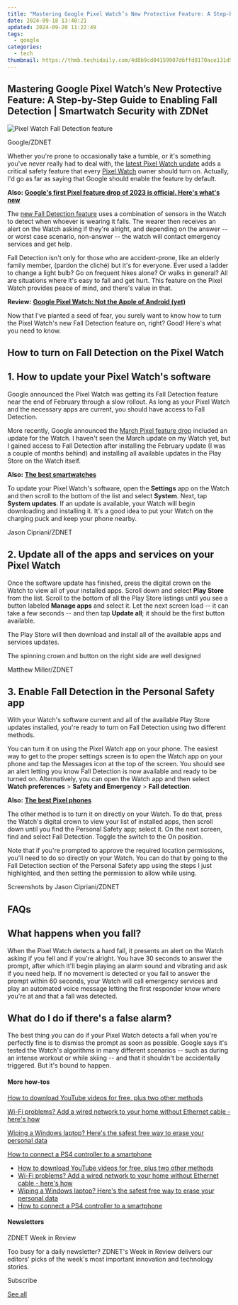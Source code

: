```yaml
---
title: "Mastering Google Pixel Watch’s New Protective Feature: A Step-by-Step Guide to Enabling Fall Detection | Smartwatch Security with ZDNet"
date: 2024-09-18 13:40:21
updated: 2024-09-20 11:22:49
tags:
  - google
categories:
  - tech
thumbnail: https://thmb.techidaily.com/4d8b9cd04159907d6ffd8170ace131d919d2ce436fc15107daf1c967de0dbd7e.jpg
---
```


## Mastering Google Pixel Watch’s New Protective Feature: A Step-by-Step Guide to Enabling Fall Detection | Smartwatch Security with ZDNet

![Pixel Watch Fall Detection feature](https://www.zdnet.com/a/img/resize/b30f4ca79d9aaffdda23f696c4a8bd2f51f92dc9/2023/02/28/f8636b4a-44c6-4a29-a417-e05294ebd019/pixelw.jpg?auto=webp&width=1280)

Google/ZDNET

Whether you're prone to occasionally take a tumble, or it's something you've never really had to deal with, the [latest Pixel Watch update](https://www.zdnet.com/article/googles-first-pixel-feature-drop-of-2023-is-official-heres-whats-new/) adds a critical safety feature that every [Pixel Watch](https://buy.geni.us/Proxy.ashx?TSID=368250&GR%5FURL=https%3A%2F%2Fwww.amazon.com%2FGoogle-Pixel-Watch-Smartwatch-Stainless%2Fdp%2FB0BDSMLQ6K%3Ftag%3Dzd-buy-button-20%26ascsubtag%3D%5F%5FCOM%5FCLICK%5FID%5F%5F%7Cc58f54fe-1341-4273-b9f2-a584aba1b75f%7Cdtp&dtb=1) owner should turn on. Actually, I'd go as far as saying that Google should enable the feature by default. 

**Also:** [**Google's first Pixel feature drop of 2023 is official. Here's what's new**](https://www.zdnet.com/article/googles-first-pixel-feature-drop-of-2023-is-official-heres-whats-new/)

The [new Fall Detection feature](https://www.zdnet.com/article/googles-pixel-watch-can-now-detect-if-you-fall-heres-how-it-works/) uses a combination of sensors in the Watch to detect when whoever is wearing it falls. The wearer then receives an alert on the Watch asking if they're alright, and depending on the answer -- or worst case scenario, non-answer -- the watch will contact emergency services and get help. 

Fall Detection isn't only for those who are accident-prone, like an elderly family member, (pardon the cliché) but it's for everyone. Ever used a ladder to change a light bulb? Go on frequent hikes alone? Or walks in general? All are situations where it's easy to fall and get hurt. This feature on the Pixel Watch provides peace of mind, and there's value in that. 

**Review:** [**Google Pixel Watch: Not the Apple of Android (yet)**](https://www.zdnet.com/article/google-pixel-watch-review/)

Now that I've planted a seed of fear, you surely want to know how to turn the Pixel Watch's new Fall Detection feature on, right? Good! Here's what you need to know.

## How to turn on Fall Detection on the Pixel Watch

## 1\. How to update your Pixel Watch's software

Google announced the Pixel Watch was getting its Fall Detection feature near the end of February through a slow rollout. As long as your Pixel Watch and the necessary apps are current, you should have access to Fall Detection. 

More recently, Google announced the [March Pixel feature drop](https://www.zdnet.com/article/googles-first-pixel-feature-drop-of-2023-is-official-heres-whats-new/) included an update for the Watch. I haven't seen the March update on my Watch yet, but I gained access to Fall Detection after installing the February update (I was a couple of months behind) and installing all available updates in the Play Store on the Watch itself. 

**Also:** [**The best smartwatches**](https://www.zdnet.com/article/best-smartwatch/) 

To update your Pixel Watch's software, open the **Settings** app on the Watch and then scroll to the bottom of the list and select **System**. Next, tap **System updates**. If an update is available, your Watch will begin downloading and installing it. It's a good idea to put your Watch on the charging puck and keep your phone nearby. 

Jason Cipriani/ZDNET

## 2\. Update all of the apps and services on your Pixel Watch

Once the software update has finished, press the digital crown on the Watch to view all of your installed apps. Scroll down and select **Play Store** from the list. Scroll to the bottom of all the Play Store listings until you see a button labeled **Manage apps** and select it. Let the next screen load -- it can take a few seconds -- and then tap **Update all**; it should be the first button available. 

The Play Store will then download and install all of the available apps and services updates. 

The spinning crown and button on the right side are well designed

Matthew Miller/ZDNET

## 3\. Enable Fall Detection in the Personal Safety app

With your Watch's software current and all of the available Play Store updates installed, you're ready to turn on Fall Detection using two different methods. 

You can turn it on using the Pixel Watch app on your phone. The easiest way to get to the proper settings screen is to open the Watch app on your phone and tap the Messages icon at the top of the screen. You should see an alert letting you know Fall Detection is now available and ready to be turned on. Alternatively, you can open the Watch app and then select **Watch preferences** \> **Safety and Emergency** \> **Fall detection**.

**Also:** [**The best Pixel phones**](https://www.zdnet.com/article/best-google-phone/)

The other method is to turn it on directly on your Watch. To do that, press the Watch's digital crown to view your list of installed apps, then scroll down until you find the Personal Safety app; select it. On the next screen, find and select Fall Detection. Toggle the switch to the On position. 

Note that if you're prompted to approve the required location permissions, you'll need to do so directly on your Watch. You can do that by going to the Fall Detection section of the Personal Safety app using the steps I just highlighted, and then setting the permission to allow while using. 

Screenshots by Jason Cipriani/ZDNET

## FAQs

## What happens when you fall?

When the Pixel Watch detects a hard fall, it presents an alert on the Watch asking if you fell and if you're alright. You have 30 seconds to answer the prompt, after which it'll begin playing an alarm sound and vibrating and ask if you need help. If no movement is detected or you fail to answer the prompt within 60 seconds, your Watch will call emergency services and play an automated voice message letting the first responder know where you're at and that a fall was detected. 

## What do I do if there's a false alarm?

The best thing you can do if your Pixel Watch detects a fall when you're perfectly fine is to dismiss the prompt as soon as possible. Google says it's tested the Watch's algorithms in many different scenarios -- such as during an intense workout or while skiing -- and that it shouldn't be accidentally triggered. But it's bound to happen. 

#### More how-tos

[How to download YouTube videos for free, plus two other methods](https://www.zdnet.com/article/how-to-download-youtube-videos-for-free-plus-two-other-methods/ "How to download YouTube videos for free, plus two other methods")

[Wi-Fi problems? Add a wired network to your home without Ethernet cable - here's how](https://www.zdnet.com/article/wi-fi-problems-how-to-add-a-wired-network-to-your-home-without-ethernet-cable/ "Wi-Fi problems? Add a wired network to your home without Ethernet cable - here's how")

[Wiping a Windows laptop? Here's the safest free way to erase your personal data](https://www.zdnet.com/article/wiping-a-windows-laptop-heres-the-safest-free-way-to-erase-your-personal-data/ "Wiping a Windows laptop? Here's the safest free way to erase your personal data")

[How to connect a PS4 controller to a smartphone](https://www.zdnet.com/article/how-to-connect-a-ps4-controller-to-a-smartphone/ "How to connect a PS4 controller to a smartphone")

* [How to download YouTube videos for free, plus two other methods](https://www.zdnet.com/article/how-to-download-youtube-videos-for-free-plus-two-other-methods/ "How to download YouTube videos for free, plus two other methods")
* [Wi-Fi problems? Add a wired network to your home without Ethernet cable - here's how](https://www.zdnet.com/article/wi-fi-problems-how-to-add-a-wired-network-to-your-home-without-ethernet-cable/ "Wi-Fi problems? Add a wired network to your home without Ethernet cable - here's how")
* [Wiping a Windows laptop? Here's the safest free way to erase your personal data](https://www.zdnet.com/article/wiping-a-windows-laptop-heres-the-safest-free-way-to-erase-your-personal-data/ "Wiping a Windows laptop? Here's the safest free way to erase your personal data")
* [How to connect a PS4 controller to a smartphone](https://www.zdnet.com/article/how-to-connect-a-ps4-controller-to-a-smartphone/ "How to connect a PS4 controller to a smartphone")

#### Newsletters

ZDNET Week in Review

Too busy for a daily newsletter? ZDNET's Week in Review delivers our editors' picks of the week's most important innovation and technology stories.

 Subscribe

[See all](https://www.zdnet.com/newsletters/)

<ins class="adsbygoogle"
     style="display:block"
     data-ad-format="autorelaxed"
     data-ad-client="ca-pub-7571918770474297"
     data-ad-slot="1223367746"></ins>



<ins class="adsbygoogle"
     style="display:block"
     data-ad-client="ca-pub-7571918770474297"
     data-ad-slot="8358498916"
     data-ad-format="auto"
     data-full-width-responsive="true"></ins>
